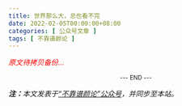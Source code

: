 ```yaml
---
title: 世界那么大，总也看不完
date: 2022-02-05T00:00:00+08:00
categories: [ 公众号文章 ]
tags: [ 不靠谱颜论 ]
---
```


<font color=red><i>原文待拷贝备份...</i></font>

<center><small>--- END ---</small></center>

<i><b>注：</b>本文发表于[“不靠谱颜论”公众号](https://mp.weixin.qq.com/s/0Yv2A59m0COIj_1mGj22fQ)，并同步至本站。</i>
